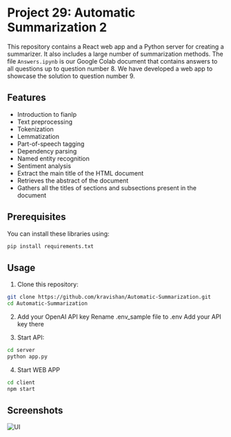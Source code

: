 # Project 29: Automatic Summarization 2

This repository contains a React web app and a Python server for creating a summarizer. It also includes a large number of summarization methods. The file `Answers.ipynb` is our Google Colab document that contains answers to all questions up to question number 8. We have developed a web app to showcase the solution to question number 9.

## Features

* Introduction to fianlp
* Text preprocessing
* Tokenization
* Lemmatization
* Part-of-speech tagging
* Dependency parsing
* Named entity recognition
* Sentiment analysis
* Extract the main title of the HTML document
* Retrieves the abstract of the document
* Gathers all the titles of sections and subsections present in the document

## Prerequisites

You can install these libraries using:

```bash
pip install requirements.txt
```

## Usage

1. Clone this repository:
```bash
git clone https://github.com/kravishan/Automatic-Summarization.git
cd Automatic-Summarization
```

2. Add your OpenAI API key
Rename .env_sample file to .env
Add your API key there

4. Start API:
```bash
cd server
python app.py
```
4. Start WEB APP
```bash
cd client
npm start
```
## Screenshots 

![UI](https://github.com/kravishan/Automatic-Summarization/assets/125926016/887d8691-9750-408c-9968-d08d24898643)







   

